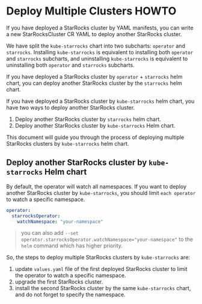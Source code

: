 # Deploy Multiple Clusters HOWTO

If you have deployed a StarRocks cluster by YAML manifests, you can write a new StarRocksCluster CR YAML to deploy
another StarRocks cluster.

We have split the `kube-starrocks` chart into two subcharts: `operator` and `starrocks`. Installing `kube-starrocks` is
equivalent to installing both `operator` and `starrocks` subcharts, and uninstalling `kube-starrocks` is equivalent to
uninstalling both `operator` and `starrocks` subcharts.

If you have deployed a StarRocks cluster by `operator` + `starrocks` helm chart, you can deploy another StarRocks
cluster by the `starrocks` helm chart.

If you have deployed a StarRocks cluster by `kube-starrocks` helm chart, you have two ways to deploy another StarRocks
cluster.

1. Deploy another StarRocks cluster by `starrocks` helm chart.
2. Deploy another StarRocks cluster by `kube-starrocks` Helm chart.

This document will guide you through the process of deploying multiple StarRocks clusters by `kube-starrocks` helm
chart.

## Deploy another StarRocks cluster by `kube-starrocks` Helm chart

By default, the operator will watch all namespaces. If you want to deploy another StarRocks cluster
by `kube-starrocks`, you should limit `each operator` to watch a specific namespace.

```yaml
operator:
  starrocksOperator:
    watchNamespace: "your-namespace"
```

> you can also add `--set operator.starrocksOperator.watchNamespace="your-namespace"` to the `helm` command which has
> higher priority.

So, the steps to deploy multiple StarRocks clusters by `kube-starrocks` are:

1. update `values.yaml` file of the first deployed StarRocks cluster to limit the operator to watch a specific
   namespace.
2. upgrade the first StarRocks cluster.
3. install the second StarRocks cluster by the same `kube-starrocks` chart, and do not forget to specify the namespace.

